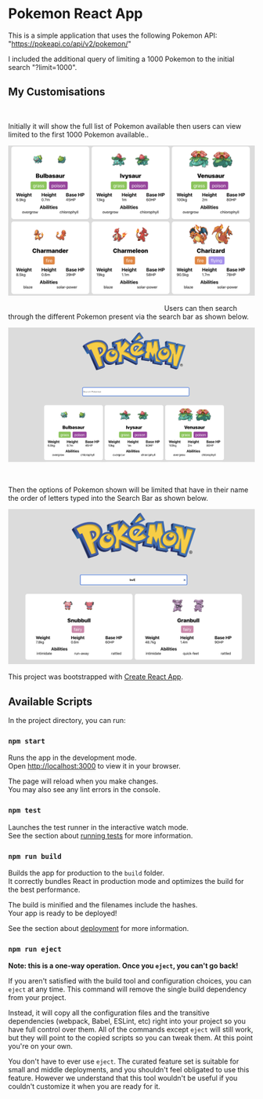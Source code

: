 # Pokemon React App

This is a simple application that uses the following Pokemon API: "https://pokeapi.co/api/v2/pokemon/"

I included the additional query of limiting a 1000 Pokemon to the initial search "?limit=1000".

## My Customisations

$~~~~~~~~~~~~~~~~~~~~~~~~~~~~~~~~~~~~~~~~~~~~~~~~~~~~~~~~~~~~~~~~~~~~~~~~~~~~~~~~$

Initially it will show the full list of Pokemon available then users can view limited to the first 1000 Pokemon available..

![Pokemon Cards](./src/img/pokemonCards.png)

$~~~~~~~~~~~~~~~~~~~~~~~~~~~~~~~~~~~~~~~~~~~~~~~~~~~~~~~~~~~~~~~~~~~~~~~~~~~~~~~~$
Users can then search through the different Pokemon present via the search bar as shown below.

![Search Bar to find Pokemon](./src/img/searchBarPokemon.png)

$~~~~~~~~~~~~~~~~~~~~~~~~~~~~~~~~~~~~~~~~~~~~~~~~~~~~~~~~~~~~~~~~~~~~~~~~~~~~~~~~$

Then the options of Pokemon shown will be limited that have in their name the order of letters typed into the Search Bar as shown below.

![Searched Pokemon](./src/img/PokemonSearched.png)

This project was bootstrapped with [Create React App](https://github.com/facebook/create-react-app).

## Available Scripts

In the project directory, you can run:

### `npm start`

Runs the app in the development mode.\
Open [http://localhost:3000](http://localhost:3000) to view it in your browser.

The page will reload when you make changes.\
You may also see any lint errors in the console.

### `npm test`

Launches the test runner in the interactive watch mode.\
See the section about [running tests](https://facebook.github.io/create-react-app/docs/running-tests) for more information.

### `npm run build`

Builds the app for production to the `build` folder.\
It correctly bundles React in production mode and optimizes the build for the best performance.

The build is minified and the filenames include the hashes.\
Your app is ready to be deployed!

See the section about [deployment](https://facebook.github.io/create-react-app/docs/deployment) for more information.

### `npm run eject`

**Note: this is a one-way operation. Once you `eject`, you can't go back!**

If you aren't satisfied with the build tool and configuration choices, you can `eject` at any time. This command will remove the single build dependency from your project.

Instead, it will copy all the configuration files and the transitive dependencies (webpack, Babel, ESLint, etc) right into your project so you have full control over them. All of the commands except `eject` will still work, but they will point to the copied scripts so you can tweak them. At this point you're on your own.

You don't have to ever use `eject`. The curated feature set is suitable for small and middle deployments, and you shouldn't feel obligated to use this feature. However we understand that this tool wouldn't be useful if you couldn't customize it when you are ready for it.
